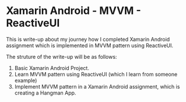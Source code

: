 # Xamarin Android - MVVM - ReactiveUI
This is write-up about my journey how I completed Xamarin Android assignment which is implemented in MVVM pattern using ReactiveUI.

The struture of the write-up will be as follows:

1. Basic Xamarin Android Project.
2. Learn MVVM pattern using ReactiveUI (which I learn from someone example)
3. Implement MVVM pattern in a Xamarin Android assignment, which is creating a Hangman App. 